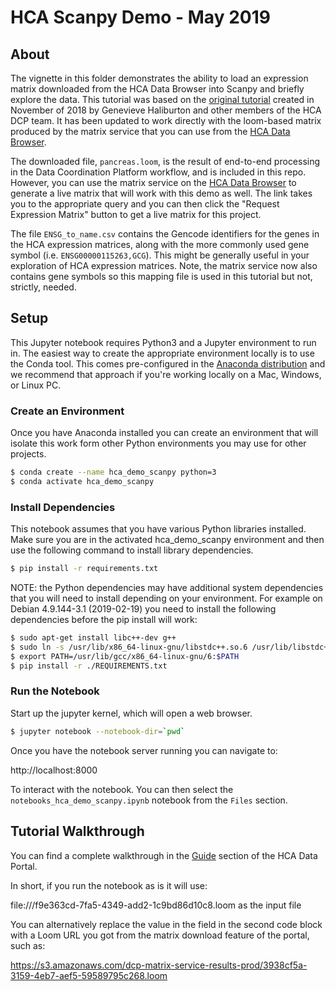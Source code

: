 # HCA Scanpy Demo - May 2019

## About

The vignette in this folder demonstrates the ability to load an expression matrix downloaded
from the HCA Data Browser into Scanpy and briefly explore the data.  This tutorial was based on the
[original tutorial](https://github.com/HumanCellAtlas/data-consumer-vignettes/tree/master/nov2018_demo) created in November of 2018 by Genevieve Haliburton and other members of the HCA
DCP team.  It has been updated to work directly with the loom-based matrix produced by the
matrix service that you can use from the [HCA Data Browser](https://prod.data.humancellatlas.org/explore).

The downloaded file, `pancreas.loom`, is the result of end-to-end processing in the Data Coordination Platform workflow, and is included in this repo.  However, you can use the matrix service on the [HCA Data Browser](https://prod.data.humancellatlas.org/explore/projects?filter=%5B%7B%22facetName%22%3A%22organ%22%2C%22terms%22%3A%5B%22pancreas%22%5D%7D%2C%7B%22facetName%22%3A%22projectId%22%2C%22terms%22%3A%5B%22e8642221-4c2c-4fd7-b926-a68bce363c88%22%5D%7D%5D) to generate a live matrix that will work with this demo as well.  The link takes you to the appropriate query and you can then click the "Request Expression Matrix" button to get a live matrix for this project.

The file `ENSG_to_name.csv` contains the Gencode identifiers for the genes in the HCA expression matrices, along with the more commonly used gene symbol (i.e. `ENSG00000115263,GCG`). This might be generally useful in your exploration of HCA expression matrices.  Note, the matrix service now also contains gene symbols so this mapping file is used in this tutorial but not, strictly, needed.

## Setup

This Jupyter notebook requires Python3 and a Jupyter environment to run in.
The easiest way to create the appropriate environment locally is to use the
Conda tool.  This comes pre-configured in the [Anaconda distribution](https://www.anaconda.com/) and we
recommend that approach if you're working locally on a Mac, Windows, or Linux PC.

### Create an Environment

Once you have Anaconda installed you can create an environment that will isolate this
work form other Python environments you may use for other projects.

```bash
$ conda create --name hca_demo_scanpy python=3
$ conda activate hca_demo_scanpy
```

### Install Dependencies

This notebook assumes that you have various Python libraries installed. Make sure you are in
the activated hca_demo_scanpy environment and then use the following command to install
library dependencies.

```bash
$ pip install -r requirements.txt
```

NOTE: the Python dependencies may have additional system dependencies that you will need to install depending on your environment.  For example on Debian 4.9.144-3.1 (2019-02-19) you need to install the following dependencies before the pip install will work:

```bash
$ sudo apt-get install libc++-dev g++
$ sudo ln -s /usr/lib/x86_64-linux-gnu/libstdc++.so.6 /usr/lib/libstdc++.so
$ export PATH=/usr/lib/gcc/x86_64-linux-gnu/6:$PATH
$ pip install -r ./REQUIREMENTS.txt
```


### Run the Notebook

Start up the jupyter kernel, which will open a web browser.

```bash
$ jupyter notebook --notebook-dir=`pwd`
```

Once you have the notebook server running you can navigate to:

http://localhost:8000

To interact with the notebook.  You can then
select the `notebooks_hca_demo_scanpy.ipynb` notebook from the `Files` section.

## Tutorial Walkthrough

You can find a complete walkthrough in the [Guide](https://prod.data.humancellatlas.org/guides) section of the HCA Data Portal.

In short, if you run the notebook as is it will use:

file:///f9e363cd-7fa5-4349-add2-1c9bd86d10c8.loom as the input file

You can alternatively replace the value in the field in the second code block with a Loom URL
you got from the matrix download feature of the portal, such as:

https://s3.amazonaws.com/dcp-matrix-service-results-prod/3938cf5a-3159-4eb7-aef5-59589795c268.loom

